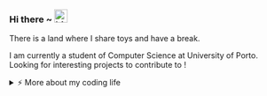 ### Hi there ~ <img src="https://user-images.githubusercontent.com/1303154/88677602-1635ba80-d120-11ea-84d8-d263ba5fc3c0.gif" width="24px" alt="hi">

There is a land where I share toys and have a break.

I am currently a student of Computer Science at University of Porto.
Looking for interesting projects to contribute to !

<details>
<summary>⚡️ More about my coding life</summary>
<br />

![Top Langs](https://github-readme-stats.vercel.app/api/top-langs/?username=motorto&layout=compact&hide=css,html,java)

![motorto's github stats](https://github-readme-stats.vercel.app/api?username=motorto&count_private=true&show_icons=true&hide_rank=true&theme=graywhite)

</details>


